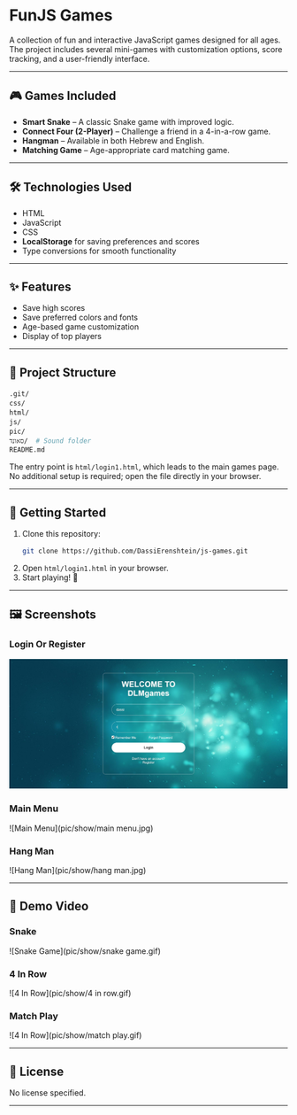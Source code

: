 # FunJS Games

A collection of fun and interactive JavaScript games designed for all ages.  
The project includes several mini-games with customization options, score tracking, and a user-friendly interface.

---

## 🎮 Games Included
- **Smart Snake** – A classic Snake game with improved logic.  
- **Connect Four (2-Player)** – Challenge a friend in a 4-in-a-row game.  
- **Hangman** – Available in both Hebrew and English.  
- **Matching Game** – Age-appropriate card matching game.

---

## 🛠️ Technologies Used
- HTML  
- JavaScript  
- CSS  
- **LocalStorage** for saving preferences and scores  
- Type conversions for smooth functionality

---

## ✨ Features
- Save high scores  
- Save preferred colors and fonts  
- Age-based game customization  
- Display of top players

---

## 📂 Project Structure
```bash
.git/
css/
html/
js/
pic/
סאונד/  # Sound folder
README.md
```
The entry point is `html/login1.html`, which leads to the main games page.  
No additional setup is required; open the file directly in your browser.

---

## 🚀 Getting Started
1. Clone this repository:
    ```bash
    git clone https://github.com/DassiErenshtein/js-games.git
    ```
2. Open `html/login1.html` in your browser.  
3. Start playing! 🎉

---

## 🖼️ Screenshots
### Login Or Register
![Login Or Register](pic/show/login.jpg)

### Main Menu
![Main Menu](pic/show/main menu.jpg)

### Hang Man
![Hang Man](pic/show/hang man.jpg)

---

## 🎥 Demo Video
### Snake
![Snake Game](pic/show/snake game.gif)

### 4 In Row
![4 In Row](pic/show/4 in row.gif)

### Match Play
![4 In Row](pic/show/match play.gif)

---

## 📜 License
No license specified.

---
